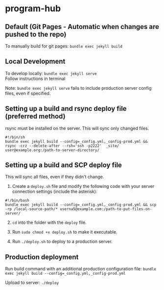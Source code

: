 # program-hub

## Default (Git Pages - Automatic when changes are pushed to the repo)
To manually build for git pages: ```bundle exec jekyll build```

## Local Development
To develop locally: ```bundle exec jekyll serve```  
Follow instructions in terminal

Note: ```bundle exec jekyll serve``` fails to include production server config files, even if specified.

## Setting up a build and rsync deploy file (preferred method)

rsync must be installed on the server. This will sync only changed files.

```
#!/bin/sh
bundle exec jekyll build --config=_config.yml,_config-prod.yml && rsync -crz --delete-after --rsh='ssh -p2222'  _site/ user@example.org:/path-to-server-directory/
```

## Setting up a build and SCP deploy file

This will sync all files, even if they didn't change.

1. Create a `deploy.sh` file and modify the following code with your server connection settings (include the asterisk):

```
#!/bin/bash
bundle exec jekyll build --config=_config.yml,_config-prod.yml && scp -rp /local-source-path/* userna5@example.com:/path-to-put-files-on-server/
```  

2. `cd` into the folder with the `deploy` file.

3. Run `sudo chmod +x deploy.sh` to make it executable.

4. Run `./deploy.sh` to deploy to a production server.


## Production deployment
Run build command with an additional production configuration file: ```bundle exec jekyll build --config=_config.yml,_config-prod.yml```

Upload to server: ```./deploy```
